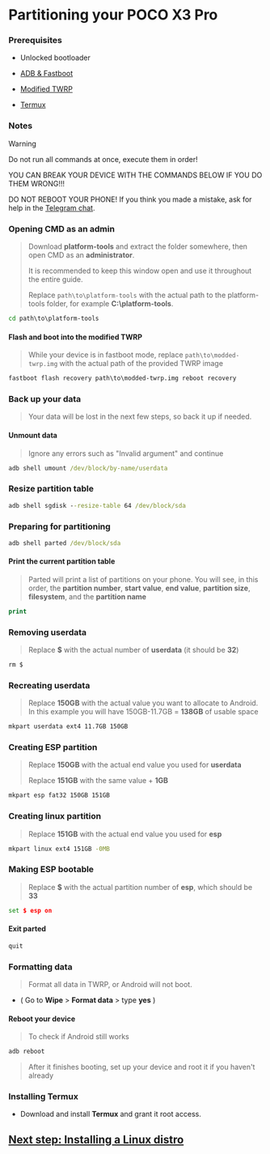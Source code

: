 # Partitioning your POCO X3 Pro

### Prerequisites
- Unlocked bootloader

- [ADB & Fastboot](https://developer.android.com/studio/releases/platform-tools)

- [Modified TWRP]()

- [Termux](https://play.google.com/store/apps/details?id=com.termux)

### Notes
> [!WARNING]  
>  
> Do not run all commands at once, execute them in order!
>
> YOU CAN BREAK YOUR DEVICE WITH THE COMMANDS BELOW IF YOU DO THEM WRONG!!!
>
> DO NOT REBOOT YOUR PHONE! If you think you made a mistake, ask for help in the [Telegram chat](https://t.me/mainlineonvayu).

### Opening CMD as an admin
> Download **platform-tools** and extract the folder somewhere, then open CMD as an **administrator**.
>
> It is recommended to keep this window open and use it throughout the entire guide.
> 
> Replace `path\to\platform-tools` with the actual path to the platform-tools folder, for example **C:\platform-tools**.
```cmd
cd path\to\platform-tools
```

#### Flash and boot into the modified TWRP
> While your device is in fastboot mode, replace `path\to\modded-twrp.img` with the actual path of the provided TWRP image
```cmd
fastboot flash recovery path\to\modded-twrp.img reboot recovery
```

### Back up your data
> Your data will be lost in the next few steps, so back it up if needed.

#### Unmount data
> Ignore any errors such as "Invalid argument" and continue
```cmd
adb shell umount /dev/block/by-name/userdata
```

### Resize partition table
``` cmd
adb shell sgdisk --resize-table 64 /dev/block/sda
```

### Preparing for partitioning
```cmd
adb shell parted /dev/block/sda
```

#### Print the current partition table
> Parted will print a list of partitions on your phone. You will see, in this order, the **partition number**, **start value**, **end value**, **partition size**, **filesystem**, and the **partition name**
```cmd
print
```

### Removing userdata
> Replace **$** with the actual number of **userdata** (it should be **32**)
```cmd
rm $
```

### Recreating userdata
> Replace **150GB** with the actual value you want to allocate to Android. In this example you will have 150GB-11.7GB = **138GB** of usable space
```cmd
mkpart userdata ext4 11.7GB 150GB
```

### Creating ESP partition
> Replace **150GB** with the actual end value you used for **userdata**
>
> Replace **151GB** with the same value + **1GB**
```cmd
mkpart esp fat32 150GB 151GB
```

### Creating linux partition
> Replace **151GB** with the actual end value you used for **esp**
```cmd
mkpart linux ext4 151GB -0MB
```

### Making ESP bootable
> Replace **$** with the actual partition number of **esp**, which should be **33**
```cmd
set $ esp on
```

#### Exit parted
```cmd
quit
```

### Formatting data
> Format all data in TWRP, or Android will not boot.
- ( Go to **Wipe** > **Format data** > type **yes** )

#### Reboot your device
> To check if Android still works
```cmd
adb reboot
```
> After it finishes booting, set up your device and root it if you haven't already

### Installing Termux
- Download and install **Termux** and grant it root access.


## [Next step: Installing a Linux distro](distro-selection.md)

